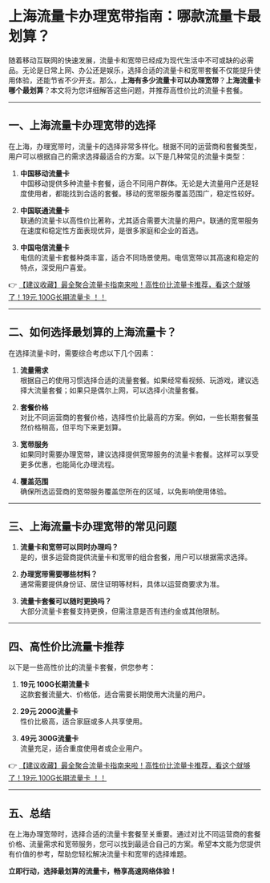 # 上海流量卡办理宽带指南：哪款流量卡最划算？

随着移动互联网的快速发展，流量卡和宽带已经成为现代生活中不可或缺的必需品。无论是日常上网、办公还是娱乐，选择合适的流量卡和宽带套餐不仅能提升使用体验，还能节省不少开支。那么，**上海有多少流量卡可以办理宽带**？**上海流量卡哪个最划算**？本文将为您详细解答这些问题，并推荐高性价比的流量卡套餐。

---

## 一、上海流量卡办理宽带的选择

在上海，办理宽带时，流量卡的选择非常多样化。根据不同的运营商和套餐类型，用户可以根据自己的需求选择最适合的方案。以下是几种常见的流量卡类型：

1. **中国移动流量卡**  
   中国移动提供多种流量卡套餐，适合不同用户群体。无论是大流量用户还是轻度使用者，都能找到合适的套餐。移动的宽带服务覆盖范围广，稳定性较好。

2. **中国联通流量卡**  
   联通的流量卡以高性价比著称，尤其适合需要大流量的用户。联通的宽带服务在速度和稳定性方面表现优异，是很多家庭和企业的首选。

3. **中国电信流量卡**  
   电信的流量卡套餐种类丰富，适合不同场景使用。电信宽带以其高速和稳定的特点，深受用户喜爱。

👉 [【建议收藏】最全聚合流量卡指南来啦！高性价比流量卡推荐，看这个就够了！19元 100G长期流量卡 ！！](https://bit.ly/Liuliangka)

---

## 二、如何选择最划算的上海流量卡？

在选择流量卡时，需要综合考虑以下几个因素：

1. **流量需求**  
   根据自己的使用习惯选择合适的流量套餐。如果经常看视频、玩游戏，建议选择大流量套餐；如果只是偶尔上网，可以选择小流量套餐。

2. **套餐价格**  
   对比不同运营商的套餐价格，选择性价比最高的方案。例如，一些长期套餐虽然价格稍高，但平均下来更划算。

3. **宽带服务**  
   如果同时需要办理宽带，建议选择提供宽带服务的流量卡套餐。这样可以享受更多优惠，也能简化办理流程。

4. **覆盖范围**  
   确保所选运营商的宽带服务覆盖您所在的区域，以免影响使用体验。

---

## 三、上海流量卡办理宽带的常见问题

1. **流量卡和宽带可以同时办理吗？**  
   是的，很多运营商提供流量卡和宽带的组合套餐，用户可以根据需求选择。

2. **办理宽带需要哪些材料？**  
   通常需要提供身份证、居住证明等材料，具体以运营商要求为准。

3. **流量卡套餐可以随时更换吗？**  
   大部分流量卡套餐支持更换，但需注意是否有违约金或其他限制。

---

## 四、高性价比流量卡推荐

以下是一些高性价比的流量卡套餐，供您参考：

1. **19元 100G长期流量卡**  
   这款套餐流量大、价格低，适合需要长期使用大流量的用户。

2. **29元 200G流量卡**  
   性价比极高，适合家庭或多人共享使用。

3. **49元 300G流量卡**  
   流量充足，适合重度使用者或企业用户。

👉 [【建议收藏】最全聚合流量卡指南来啦！高性价比流量卡推荐，看这个就够了！19元 100G长期流量卡 ！！](https://bit.ly/Liuliangka)

---

## 五、总结

在上海办理宽带时，选择合适的流量卡套餐至关重要。通过对比不同运营商的套餐价格、流量需求和宽带服务，您可以找到最适合自己的方案。希望本文能为您提供有价值的参考，帮助您轻松解决流量卡和宽带的选择难题。

**立即行动，选择最划算的流量卡，畅享高速网络体验！**